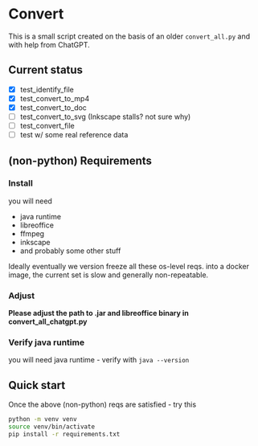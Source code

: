 # Convert

This is a small script created on the basis of an older `convert_all.py` and with help from ChatGPT.

## Current status

- [x] test_identify_file
- [x] test_convert_to_mp4
- [x] test_convert_to_doc
- [ ] test_convert_to_svg (Inkscape stalls? not sure why)
- [ ] test_convert_file
- [ ] test w/ some real reference data

## (non-python) Requirements

### Install
you will need
* java runtime
* libreoffice
* ffmpeg
* inkscape
* and probably some other stuff

Ideally eventually we version freeze all these os-level reqs. into a docker image, the current set is slow and generally non-repeatable.

### Adjust

**Please adjust the path to .jar and libreoffice binary in convert_all_chatgpt.py**

### Verify java runtime
you will need java runtime - verify with `java --version`

## Quick start

Once the above (non-python) reqs are satisfied - try this

```bash
python -m venv venv
source venv/bin/activate
pip install -r requirements.txt
```




